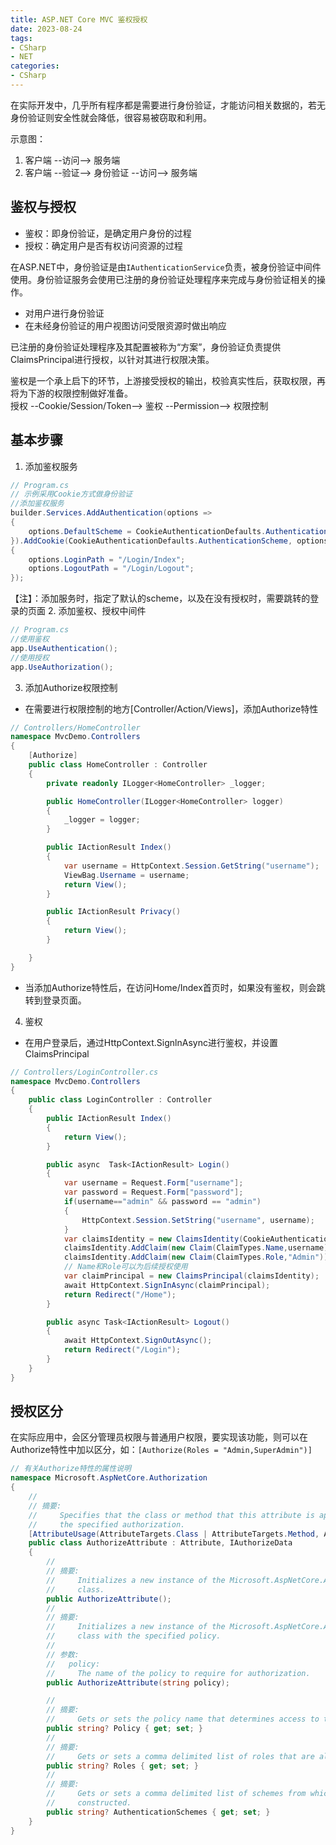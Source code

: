 ```yaml
---
title: ASP.NET Core MVC 鉴权授权
date: 2023-08-24
tags:
- CSharp
- NET
categories:
- CSharp
---
```


在实际开发中，几乎所有程序都是需要进行身份验证，才能访问相关数据的，若无身份验证则安全性就会降低，很容易被窃取和利用。

示意图：
1. 客户端 --访问--> 服务端
2. 客户端 --验证--> 身份验证 --访问--> 服务端

## 鉴权与授权
- 鉴权：即身份验证，是确定用户身份的过程
- 授权：确定用户是否有权访问资源的过程

在ASP.NET中，身份验证是由`IAuthenticationService`负责，被身份验证中间件使用。身份验证服务会使用已注册的身份验证处理程序来完成与身份验证相关的操作。
- 对用户进行身份验证
- 在未经身份验证的用户视图访问受限资源时做出响应

已注册的身份验证处理程序及其配置被称为“方案”，身份验证负责提供ClaimsPrincipal进行授权，以针对其进行权限决策。

鉴权是一个承上启下的环节，上游接受授权的输出，校验真实性后，获取权限，再将为下游的权限控制做好准备。</br>
授权 --Cookie/Session/Token--> 鉴权 --Permission--> 权限控制

## 基本步骤
1. 添加鉴权服务
```c#
// Program.cs
// 示例采用Cookie方式做身份验证
//添加鉴权服务
builder.Services.AddAuthentication(options =>
{
    options.DefaultScheme = CookieAuthenticationDefaults.AuthenticationScheme;
}).AddCookie(CookieAuthenticationDefaults.AuthenticationScheme, options =>
{
    options.LoginPath = "/Login/Index";
    options.LogoutPath = "/Login/Logout";
});
```
【注】：添加服务时，指定了默认的scheme，以及在没有授权时，需要跳转的登录的页面
2. 添加鉴权、授权中间件
```c#
// Program.cs
//使用鉴权
app.UseAuthentication();
//使用授权
app.UseAuthorization();
```
3. 添加Authorize权限控制
- 在需要进行权限控制的地方[Controller/Action/Views]，添加Authorize特性
```c#
// Controllers/HomeController
namespace MvcDemo.Controllers
{
    [Authorize]
    public class HomeController : Controller
    {
        private readonly ILogger<HomeController> _logger;

        public HomeController(ILogger<HomeController> logger)
        {
            _logger = logger;
        }

        public IActionResult Index()
        {
            var username = HttpContext.Session.GetString("username");
            ViewBag.Username = username;
            return View();
        }

        public IActionResult Privacy()
        {
            return View();
        }

    }
}
```
- 当添加Authorize特性后，在访问Home/Index首页时，如果没有鉴权，则会跳转到登录页面。
4. 鉴权
- 在用户登录后，通过HttpContext.SignlnAsync进行鉴权，并设置ClaimsPrincipal
```c#
// Controllers/LoginController.cs
namespace MvcDemo.Controllers
{
    public class LoginController : Controller
    {
        public IActionResult Index()
        {
            return View();
        }

        public async  Task<IActionResult> Login()
        {
            var username = Request.Form["username"];
            var password = Request.Form["password"];
            if(username=="admin" && password == "admin")
            {
                HttpContext.Session.SetString("username", username);
            }
            var claimsIdentity = new ClaimsIdentity(CookieAuthenticationDefaults.AuthenticationScheme);
            claimsIdentity.AddClaim(new Claim(ClaimTypes.Name,username));
            claimsIdentity.AddClaim(new Claim(ClaimTypes.Role,"Admin"));
            // Name和Role可以为后续授权使用
            var claimPrincipal = new ClaimsPrincipal(claimsIdentity);
            await HttpContext.SignInAsync(claimPrincipal);
            return Redirect("/Home");
        }

        public async Task<IActionResult> Logout()
        {
            await HttpContext.SignOutAsync();
            return Redirect("/Login");
        }
    }
}
```

## 授权区分
在实际应用中，会区分管理员权限与普通用户权限，要实现该功能，则可以在Authorize特性中加以区分，如：`[Authorize(Roles = "Admin,SuperAdmin")]`
```c#
// 有关Authorize特性的属性说明
namespace Microsoft.AspNetCore.Authorization
{
    //
    // 摘要:
    //     Specifies that the class or method that this attribute is applied to requires
    //     the specified authorization.
    [AttributeUsage(AttributeTargets.Class | AttributeTargets.Method, AllowMultiple = true, Inherited = true)]
    public class AuthorizeAttribute : Attribute, IAuthorizeData
    {
        //
        // 摘要:
        //     Initializes a new instance of the Microsoft.AspNetCore.Authorization.AuthorizeAttribute
        //     class.
        public AuthorizeAttribute();
        //
        // 摘要:
        //     Initializes a new instance of the Microsoft.AspNetCore.Authorization.AuthorizeAttribute
        //     class with the specified policy.
        //
        // 参数:
        //   policy:
        //     The name of the policy to require for authorization.
        public AuthorizeAttribute(string policy);

        //
        // 摘要:
        //     Gets or sets the policy name that determines access to the resource.
        public string? Policy { get; set; }
        //
        // 摘要:
        //     Gets or sets a comma delimited list of roles that are allowed to access the resource.
        public string? Roles { get; set; }
        //
        // 摘要:
        //     Gets or sets a comma delimited list of schemes from which user information is
        //     constructed.
        public string? AuthenticationSchemes { get; set; }
    }
}
```